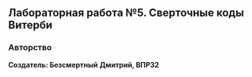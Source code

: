 ## Лабораторная работа №5. Сверточные коды Витерби

### Авторство

**Создатель: Безсмертный Дмитрий, ВПР32**
